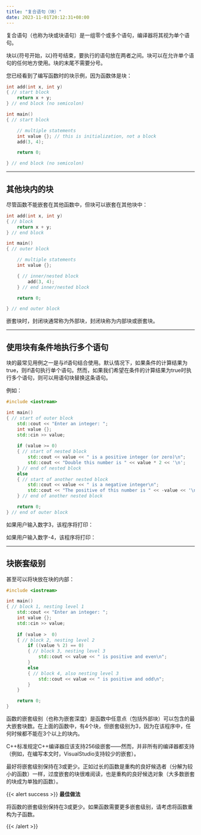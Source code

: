 ```yaml
---
title: "复合语句（块）"
date: 2023-11-01T20:12:31+08:00
---
```


复合语句（也称为块或块语句）是一组零个或多个语句，编译器将其视为单个语句。

块以{符号开始，以}符号结束，要执行的语句放在两者之间。块可以在允许单个语句的任何地方使用。块的末尾不需要分号。

您已经看到了编写函数时的块示例，因为函数体是块：

```C++
int add(int x, int y)
{ // start block
    return x + y;
} // end block (no semicolon)

int main()
{ // start block

    // multiple statements
    int value {}; // this is initialization, not a block
    add(3, 4);

    return 0;

} // end block (no semicolon)
```

***
## 其他块内的块

尽管函数不能嵌套在其他函数中，但块可以嵌套在其他块中：

```C++
int add(int x, int y)
{ // block
    return x + y;
} // end block

int main()
{ // outer block

    // multiple statements
    int value {};

    { // inner/nested block
        add(3, 4);
    } // end inner/nested block

    return 0;

} // end outer block
```

嵌套块时，封闭块通常称为外部块，封闭块称为内部块或嵌套块。

***
## 使用块有条件地执行多个语句

块的最常见用例之一是与if语句结合使用。默认情况下，如果条件的计算结果为true，则if语句执行单个语句。然而，如果我们希望在条件的计算结果为true时执行多个语句，则可以用语句块替换这条语句。

例如：

```C++
#include <iostream>

int main()
{ // start of outer block
    std::cout << "Enter an integer: ";
    int value {};
    std::cin >> value;
    
    if (value >= 0)
    { // start of nested block
        std::cout << value << " is a positive integer (or zero)\n";
        std::cout << "Double this number is " << value * 2 << '\n';
    } // end of nested block
    else
    { // start of another nested block
        std::cout << value << " is a negative integer\n";
        std::cout << "The positive of this number is " << -value << '\n';
    } // end of another nested block

    return 0;
} // end of outer block
```

如果用户输入数字3，该程序将打印：

如果用户输入数字-4，该程序将打印：

***
## 块嵌套级别

甚至可以将块放在块的内部：

```C++
#include <iostream>

int main()
{ // block 1, nesting level 1
    std::cout << "Enter an integer: ";
    int value {};
    std::cin >> value;
    
    if (value >  0)
    { // block 2, nesting level 2
        if ((value % 2) == 0)
        { // block 3, nesting level 3
            std::cout << value << " is positive and even\n";
        }
        else
        { // block 4, also nesting level 3
            std::cout << value << " is positive and odd\n";
        }
    }

    return 0;
}
```

函数的嵌套级别（也称为嵌套深度）是函数中任意点（包括外部块）可以包含的最大嵌套块数。在上面的函数中，有4个块，但嵌套级别为3，因为在该程序中，任何时候都不能在3个以上的块内。

C++标准规定C++编译器应该支持256级嵌套——然而，并非所有的编译器都支持（例如，在编写本文时，VisualStudio支持较少的嵌套）。

最好将嵌套级别保持在3或更少。正如过长的函数是重构的良好候选者（分解为较小的函数）一样，过度嵌套的块很难阅读，也是重构的良好候选对象（大多数嵌套的块成为单独的函数）。

{{< alert success >}}
**最佳做法**

将函数的嵌套级别保持在3或更少。如果函数需要更多嵌套级别，请考虑将函数重构为子函数。

{{< /alert >}}

